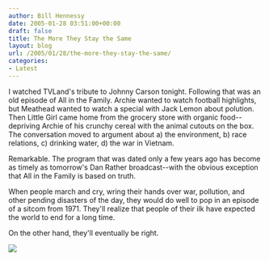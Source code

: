 ```yaml
---
author: Bill Hennessy
date: 2005-01-28 03:51:00+00:00
draft: false
title: The More They Stay the Same
layout: blog
url: /2005/01/28/the-more-they-stay-the-same/
categories:
- Latest
---
```


I watched TVLand's tribute to Johnny Carson tonight. Following that was an old episode of All in the Family. Archie wanted to watch football highlights, but Meathead wanted to watch a special with Jack Lemon about polution. Then Little Girl came home from the grocery store with organic food--depriving Archie of his crunchy cereal with the animal cutouts on the box. The conversation moved to argument about a) the environment, b) race relations, c) drinking water, d) the war in Vietnam.




Remarkable. The program that was dated only a few years ago has become as timely as tomorrow's Dan Rather broadcast--with the obvious exception that All in the Family is based on truth.




When people march and cry, wring their hands over war, pollution, and other pending disasters of the day, they would do well to pop in an episode of a sitcom from 1971. They'll realize that people of their ilk have expected the world to end for a long time.




On the other hand, they'll eventually be right.

![](https://blog.billhennessy.com/aggbug.aspx?PostID=954)

